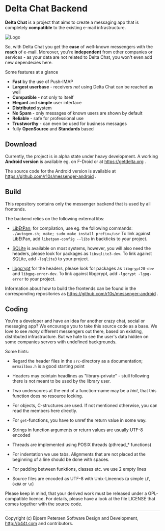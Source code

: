 Delta Chat Backend
================================================================================

**Delta Chat** is a project that aims to create a messaging app that is
completely **compatible** to the existing e-mail infrastructure.

![Logo](https://messenger.b44t.com/start-img4.png)

So, with Delta Chat you get the **ease** of well-known messengers with the
**reach** of e-mail. Moreover, you're **independent** from other companies or
services - as your data are not related to Delta Chat, you won't even add new
dependecies here.

Some features at a glance

- **Fast** by the use of Push-IMAP
- **Largest userbase** - receivers _not_ using Delta Chat can be reached as well
- **Compatible** - not only to itself
- **Elegant** and **simple** user interface
- **Distributed** system
- **No Spam** - only messages of known users are shown by default
- **Reliable** - safe for professional use
- **Trustworthy** - can even be used for business messages
- fully **OpenSource** and **Standards** based


Download
--------------------------------------------------------------------------------

Currently, the project is in alpha state under heavy development.  A working
**Android version** is available eg. on F-Droid or at https://getdelta.org .

The source code for the Android version is available at
https://github.com/r10s/messenger-android .


Build
--------------------------------------------------------------------------------

This repository contains only the messenger backend that is used by all
frontends.

The backend relies on the following external libs:

- [LibEtPan](https://github.com/dinhviethoa/libetpan); for
  compilation, use eg. the following commands: `./autogen.sh; make;
  sudo make install prefix=/usr`
  To link against LibEtPan, add `libetpan-config --libs` in backticks to your
  project.

- [SQLite](http://sqlite.org/) is available on most systems, however, you
  will also need the headers, please look for packages as `libsqlite3-dev`.
  To link against SQLite, add `-lsqlite3` to your project.

- [libgcrypt](https://www.gnupg.org/related_software/libgcrypt/) for the
  headers, please look for packages as `libgrypt20-dev` and `libgpg-error-dev`.
  To link against libgcrypt, add `-lgcrypt -lgpg-error` to your project.

Information about how to build the frontends can be found in the corresponding
repositories as https://github.com/r10s/messenger-android .


Coding
--------------------------------------------------------------------------------

You're a developer and have an idea for another crazy chat, social or messaging
app?  We encourage you to take this source code as a base.  We love to see
_many_ different messengers out there, based on existing, distributed
infrastructure.  But we hate to see the user's data hidden on some companies
servers with undefined backgrounds.

Some hints:

- Regard the header files in the `src`-directory as a documentation;
  `mrmailbox.h` is a good starting point

- Headers may cointain headlines as "library-private" - stull following there
  is not meant to be used by the library user.

- Two underscores at the end of a function-name may be a _hint_, that this
  function does no resource locking.

- For objects, C-structures are used.  If not mentioned otherwise, you can
  read the members here directly.

- For `get`-functions, you have to unref the return value in some way.

- Strings in function arguments or return values are usually UTF-8 encoded

- Threads are implemented using POSIX threads (pthread_* functions)

- For indentation we use tabs.  Alignments that are not placed at the beginning
  of a line should be done with spaces.

- For padding between funktions, classes etc. we use 2 empty lines

- Source files are encoded as UTF-8 with Unix-Lineends (a simple `LF`, `0x0A` or
  `\n`)

Please keep in mind, that your derived work must be released under a
GPL-compatible licence.  For details, please have a look at the file LICENSE
that comes together with the source code.

---

Copyright (c) Bjoern Petersen Software Design and Development,
http://b44t.com and contributors.
